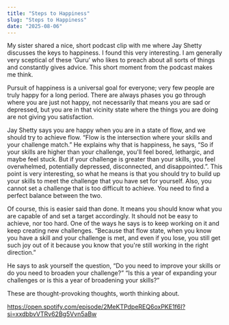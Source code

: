 ```yaml
---
title: "Steps to Happiness"
slug: "Steps to Happiness"
date: "2025-08-06"
---
```


My sister shared a nice, short podcast clip with me where Jay Shetty discusses the keys to happiness. I found this very interesting. I am generally very sceptical of these ‘Guru’ who likes to preach about all sorts of things and constantly gives advice. This short moment from the podcast makes me think.

Pursuit of happiness is a universal goal for everyone; very few people are truly happy for a long period. There are always phases you go through where you are just not happy, not necessarily that means you are sad or depressed, but you are in that vicinity state where the things you are doing are not giving you satisfaction. 

Jay Shetty says you are happy when you are in a state of flow, and we should try to achieve flow.  “Flow is the intersection where your skills and your challenge match.” He explains why that is happiness, he says, “So if your skills are higher than your challenge, you'll feel bored, lethargic, and maybe feel stuck. But if your challenge is greater than your skills, you feel overwhelmed, potentially depressed, disconnected, and disappointed.”. This point is very interesting, so what he means is that you should try to build up your skills to meet the challenge that you have set for yourself. Also, you cannot set a challenge that is too difficult to achieve. You need to find a perfect balance between the two.

Of course, this is easier said than done. It means you should know what you are capable of and set a target accordingly. It should not be easy to achieve, nor too hard. One of the ways he says is to keep working on it and keep creating new challenges. “Because that flow state, when you know you have a skill and your challenge is met, and even if you lose, you still get such joy out of it because you know that you're still working in the right direction.”

He says to ask yourself the question, “Do you need to improve your skills or do you need to broaden your challenge?” “Is this a year of expanding your challenges or is this a year of broadening your skills?”

These are thought-provoking thoughts, worth thinking about.

https://open.spotify.com/episode/2MeKTPdpeREQ6oxPKE1f6I?si=xxdbbvVTRv62Bg5Vvn5aBw